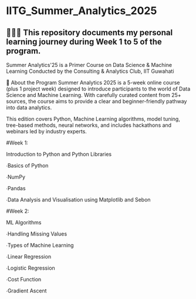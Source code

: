 # IITG_Summer_Analytics_2025

## 👨🏻‍💻 This repository documents my personal learning journey during Week 1 to 5 of the program.

Summer Analytics'25 is a Primer Course on Data Science & Machine Learning
Conducted by the Consulting & Analytics Club, IIT Guwahati

📘 About the Program
Summer Analytics 2025 is a 5-week online course (plus 1 project week) designed to introduce participants to the world of Data Science and Machine Learning. With carefully curated content from 25+ sources, the course aims to provide a clear and beginner-friendly pathway into data analytics.

This edition covers Python, Machine Learning algorithms, model tuning, tree-based methods, neural networks, and includes hackathons and webinars led by industry experts.

#Week 1: 

Introduction to Python and Python Libraries

∙Basics of Python

∙NumPy

∙Pandas

∙Data Analysis and Visualisation using Matplotlib and Sebon


#Week 2:

ML Algorithms

∙Handling Missing Values

∙Types of Machine Learning

∙Linear Regression

∙Logistic Regression

∙Cost Function

∙Gradient Ascent
